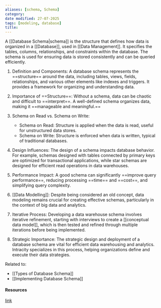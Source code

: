 ```yaml
---
aliases: [schema, Schema]
category:
date modified: 27-07-2025
tags: [modeling, database]
title: 
---
```

A [[Database Schema|schema]] is the structure that defines how data is organized in a [[Database]], used in [[Data Management]]. It specifies the tables, columns, relationships, and constraints within the database. The schema is used for ensuring data is stored consistently and can be queried efficiently.

1. Definition and Components: A database schema represents the ==structure== around the data, including tables, views, fields, relationships, and various other elements like indexes and triggers. It provides a framework for organizing and understanding data.

2. Importance of ==Structure==: Without a schema, data can be chaotic and difficult to ==interpret==. A well-defined schema organizes data, making it ==manageable and meaningful.==

3. Schema on Read vs. Schema on Write: 
   - Schema on Read: Structure is applied when the data is read, useful for unstructured data stores.
   - Schema on Write: Structure is enforced when data is written, typical of traditional databases.

1. Design Influences: The design of a schema impacts database behavior. For example, schemas designed with tables connected by primary keys are optimized for transactional applications, while star schemas are designed for efficient read operations in data warehouses.

2. Performance Impact: A good schema can significantly ==improve query performance==, reducing processing ==time== and ==cost==, and simplifying query complexity.

3. [[Data Modelling]]: Despite being considered an old concept, data modeling remains crucial for creating effective schemas, particularly in the context of big data and analytics.

4. Iterative Process: Developing a data warehouse schema involves iterative refinement, starting with interviews to create a [[conceptual data model]], which is then tested and refined through multiple iterations before being implemented.

5. Strategic Importance: The strategic design and deployment of a database schema are vital for efficient data warehousing and analytics. Intracity specializes in this process, helping organizations define and execute their data strategies.

Related to: 
- [[Types of Database Schema]]
- [[Implementing Database Schema]]

#### Resources
[link](https://www.youtube.com/watch?v=3BZz8R7mqu0)